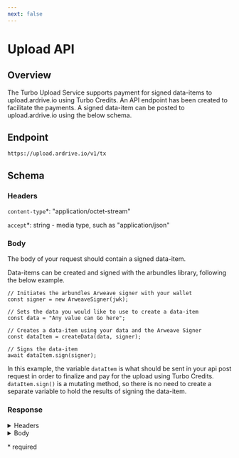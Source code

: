```yaml
---
next: false
---
```


# Upload API

## Overview

The Turbo Upload Service supports payment for signed data-items to upload.ardrive.io using Turbo Credits. An API endpoint has been created to facilitate the payments. A signed data-item can be posted to upload.ardrive.io using the below schema.


## Endpoint

`https://upload.ardrive.io/v1/tx`

## Schema

### Headers

`content-type`*: "application/octet-stream"

`accept`*: string - media type, such as "application/json" 

### Body

The body of your request should contain a signed data-item. 

Data-items can be created and signed with the arbundles library, following the below example.

```
// Initiates the arbundles Arweave signer with your wallet
const signer = new ArweaveSigner(jwk);

// Sets the data you would like to use to create a data-item
const data = "Any value can Go here";

// Creates a data-item using your data and the Arweave Signer
const dataItem = createData(data, signer);

// Signs the data-item
await dataItem.sign(signer);

```

In this example, the variable `dataItem` is what should be sent in your api post request in order to finalize and pay for the upload using Turbo Credits. `dataItem.sign()` is a mutating method, so there is no need to create a separate variable to hold the results of signing the data-item.

### Response

<details><summary>Headers</summary>
```
 access-control-allow-methods: PUT,GET,HEAD,POST,DELETE,OPTIONS 
 access-control-allow-origin: https://upload.ardrive.io 
 content-length: 173 
 content-security-policy: frame-ancestors 'none'; default-src 'self'; img-src data: https:; script-src 'self' 'unsafe-inline' https:; style-src 'unsafe-inline' https:; object-src 'none'; font-src 'self' https:; 
 content-type: application/json; charset=utf-8 
 date: Thu,27 Jul 2023 22:06:33 GMT 
 strict-transport-security: max-age=3600; includeSubDomains; preload 
 vary: Origin 
 via: 1.1 d0d53eedec01ac540f737b5fafb16436.cloudfront.net (CloudFront) 
 x-amz-cf-id: eypqkKDp-ADDMHmBOp3UQzDK4gZ8iYE8fbmYAyZjfyR3Cj8gevgF6g== 
 x-amz-cf-pop: IAD12-P3 
 x-cache: Miss from cloudfront 
 x-content-type-options: nosniff 
 x-frame-options: SAMEORIGIN 
 x-xss-protection: 1; mode=block 
```
</details>



<details><summary>Body</summary>
```
{
  "id": "1wk8nyVTHTHpbmEZ-IGNsGcro4og8XXVbBhHvMFxUgQ",
  "owner": "cF0H0SKdnaDTqWKY9iJKBktTpdEWgb3GnlndE7ABv0Q",
  "dataCaches": [
    "arweave.net"
  ],
  "fastFinalityIndexes": [
    "arweave.net"
  ]
}
```
</details>


\* required